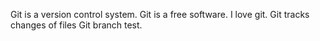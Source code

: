 Git is a version control system.
Git is a free software.
I love git.
Git tracks changes of files
Git branch test.
